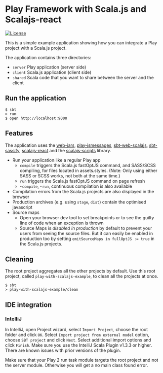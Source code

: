 # Play Framework with Scala.js and Scalajs-react

[![License](http://img.shields.io/:license-Apache%202-red.svg)](http://www.apache.org/licenses/LICENSE-2.0.txt)

This is a simple example application showing how you can integrate a Play project with a Scala.js project.

The application contains three directories:
* `server` Play application (server side)
* `client` Scala.js application (client side)
* `shared` Scala code that you want to share between the server and the client

## Run the application
```shell
$ sbt
> run
$ open http://localhost:9000
```

## Features

The application uses the [web-jars](https://github.com/webjars/webjars-play), [play-jsmessages](https://github.com/julienrf/play-jsmessages), [sbt-web-scalajs](https://github.com/vmunier/sbt-web-scalajs), [sbt-sassify](https://github.com/irundaia/sbt-sassify), [scalajs-react](https://github.com/japgolly/scalajs-react) and the [scalajs-scripts](https://github.com/vmunier/scalajs-scripts) library.

- Run your application like a regular Play app
  - `compile` triggers the Scala.js fastOptJS command, and SASS/SCSS compiling, for files located in assets.styles. (Note: Only using either SASS or SCSS works, not both at the same time.)
  - `run` triggers the Scala.js fastOptJS command on page refresh
  - `~compile`, `~run`, continuous compilation is also available
- Compilation errors from the Scala.js projects are also displayed in the browser
- Production archives (e.g. using `stage`, `dist`) contain the optimised javascript
- Source maps
  - Open your browser dev tool to set breakpoints or to see the guilty line of code when an exception is thrown
  - Source Maps is _disabled in production_ by default to prevent your users from seeing the source files. But it can easily be enabled in production too by setting `emitSourceMaps in fullOptJS := true` in the Scala.js projects.

## Cleaning

The root project aggregates all the other projects by default.
Use this root project, called `play-with-scalajs-example`, to clean all the projects at once.
```shell
$ sbt
> play-with-scalajs-example/clean
```

## IDE integration

### IntelliJ

In IntelliJ, open Project wizard, select `Import Project`, choose the root folder and click `OK`.
Select `Import project from external model` option, choose `SBT project` and click `Next`. Select additional import options and click `Finish`.
Make sure you use the IntelliJ Scala Plugin v1.3.3 or higher. There are known issues with prior versions of the plugin.

Make sure that your Play 2 run task module targets the root project and not the server module. Otherwise you will get a no main class found error.
